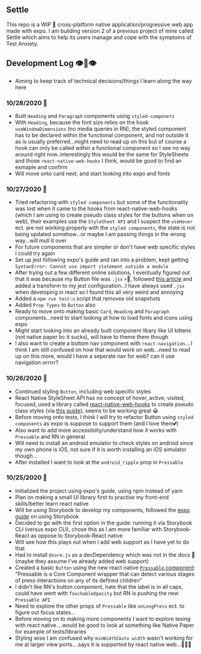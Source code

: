 ## Settle

This repo is a WIP 🔨 cross-platform native application/progressive web app made with expo. I am building version 2 of a previous project of mine called Settle which aims to help its users manage and cope with the symptoms of Test Anxiety.

## Development Log 👁👄👁

- Aiming to keep track of technical decisions/things I learn along the way here

### 10/28/2020 🍁

- Built `Heading` and `Paragraph` components using `styled-componets`
- With `Heading`, because the font size relies on the hook `useWindowDimensions` (no media queries in RN), the styled component has to be declared within the functional component, and not outside it as is usually preferred...might need to read up on this but of course a hook can only be called within a functional component so I see no way around right now..interestingly this would be the same for StyleSheets and those `react-native-web-hooks` I think, would be good to find an exmaple and confirm
- Will move onto card next, and start looking into expo and fonts

### 10/27/2020 🍁

- Tried refactoring with `styled components` but some of the functionality was lost when it came to the hooks from react-native-web-hooks (which I am using to create pseudo class styles for the buttons when on web), their examples use the `StyleSheet API` and I suspect the `useHover` ect. are not working properly with the `styled components`, the state is not being updated somehow...or maybe I am passing things in the wrong way...will mull it over
- For future components that are simpler or don't have web specific styles I could try again
- Set up jest following expo's guide and ran into a problem, kept getting `SyntaxError: Cannot use import statement outside a module`
- After trying out a few different online solutions, I eventually figured out that it was because my Button file was `.jsx` 💀🤢, followed [this article](https://levelup.gitconnected.com/setting-up-jest-under-expo-to-work-with-jsx-files-ba35a51bc25a) and added a transform to my jest configuration...I have always used `.jsx` when developing in react so I found this all very weird and annoying
- Added a `npm run test:u` script that removes old snapshots
- Added `Prop Types` to `Button` also
- Ready to move onto making basic `Card`, `Heading` and `Paragraph` components...need to start looking at how to load fonts and icons using expo
- Might start looking into an already built component libary like UI kittens (not native paper bc it sucks), will have to theme them though
- I also want to create a bottom nav component with `react-navigation`....I think I am still confused on how that would work on web...need to read up on this more, would I have a seperate nav for web? can it use navigation orrrrr?

### 10/26/2020 🍁

- Continued styling `Button`, including web specific styles
- React Native StyleSheet API has no concept of hover, active, visited, focused, used a library called [react-native-web-hooks](https://www.npmjs.com/package/react-native-web-hooks) to create pseudo class styles (via [this guide](https://blog.expo.io/css-pseudo-class-effects-in-expo-for-web-56649f88eb6b)), seems to be working great 😀
- Before moving onto tests, I think I will try to refactor Button using `styled components` as expo is suppose to support them (and I love them💕)
- Also want to add more accessibilty/understand how it works with `Pressable` and RN in general
- Will need to install an android emulator to check styles on andriod since my own phone is iOS, not sure if it is worth installing an iOS simulator though...
- After installed I want to look at the `android_ripple` prop in `Pressable`

### 10/25/2020 🍁

- Initialized the project using expo's guide, using npm instead of yarn
- Plan on making a small UI library first to practise my front-end skills/better learn react native
- Will be using Storybook to develop my components, followed the [expo guide](https://github.com/expo/examples/tree/master/with-storybook) on using Storybook
- Decided to go with the first option in the guide: running it via Storybook CLI (versus expo CLI), chose this as I am more familiar with Storybook-React as oppose to Storybook-React native
- Will see how this plays out when I add web support as I have yet to do that
- Had to install `@core.js` as a devDependency which was not in the docs 👀 (maybe they assume I've already added web support)
- Created a basic `Button` using the new react native [`Pressable` component](https://reactnative.dev/docs/pressable): "Pressable is a Core Component wrapper that can detect various stages of press interactions on any of its defined children"
- I didn't like RN's button component, hate that the label is in all caps, could have went with `TouchableOpacity` but RN is pushing the new `Pressable API`
- Need to explore the other props of `Pressable` like `onLongPress` ect. to figure out focus states...
- Before moving on to making more components I want to explore tesing with react native....would be good to look at something like Native Paper for example of tests/libraries
- Styling wise I am confused why `minWidth`/`auto width` wasn't working for me at larger view ports....says it is supported by react native web...🤷🏼‍♀️

